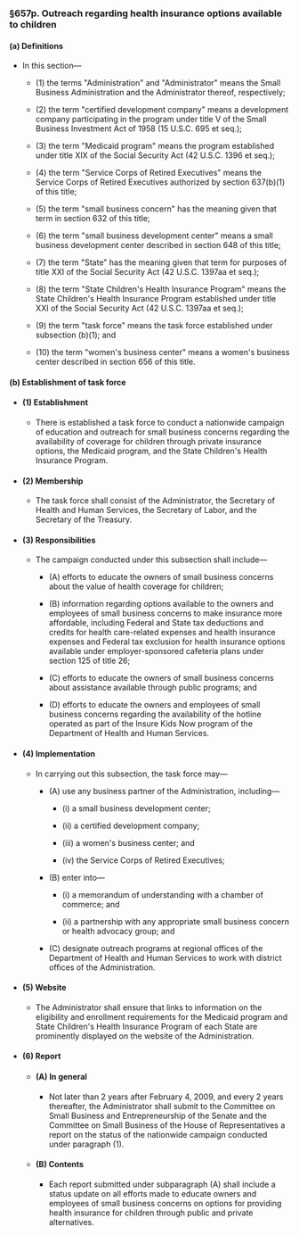 ### §657p. Outreach regarding health insurance options available to children
#### (a) Definitions
* In this section—

  * (1) the terms "Administration" and "Administrator" means the Small Business Administration and the Administrator thereof, respectively;

  * (2) the term "certified development company" means a development company participating in the program under title V of the Small Business Investment Act of 1958 (15 U.S.C. 695 et seq.);

  * (3) the term "Medicaid program" means the program established under title XIX of the Social Security Act (42 U.S.C. 1396 et seq.);

  * (4) the term "Service Corps of Retired Executives" means the Service Corps of Retired Executives authorized by section 637(b)(1) of this title;

  * (5) the term "small business concern" has the meaning given that term in section 632 of this title;

  * (6) the term "small business development center" means a small business development center described in section 648 of this title;

  * (7) the term "State" has the meaning given that term for purposes of title XXI of the Social Security Act (42 U.S.C. 1397aa et seq.);

  * (8) the term "State Children's Health Insurance Program" means the State Children's Health Insurance Program established under title XXI of the Social Security Act (42 U.S.C. 1397aa et seq.);

  * (9) the term "task force" means the task force established under subsection (b)(1); and

  * (10) the term "women's business center" means a women's business center described in section 656 of this title.

#### (b) Establishment of task force
* #### (1) Establishment
  * There is established a task force to conduct a nationwide campaign of education and outreach for small business concerns regarding the availability of coverage for children through private insurance options, the Medicaid program, and the State Children's Health Insurance Program.

* #### (2) Membership
  * The task force shall consist of the Administrator, the Secretary of Health and Human Services, the Secretary of Labor, and the Secretary of the Treasury.

* #### (3) Responsibilities
  * The campaign conducted under this subsection shall include—

    * (A) efforts to educate the owners of small business concerns about the value of health coverage for children;

    * (B) information regarding options available to the owners and employees of small business concerns to make insurance more affordable, including Federal and State tax deductions and credits for health care-related expenses and health insurance expenses and Federal tax exclusion for health insurance options available under employer-sponsored cafeteria plans under section 125 of title 26;

    * (C) efforts to educate the owners of small business concerns about assistance available through public programs; and

    * (D) efforts to educate the owners and employees of small business concerns regarding the availability of the hotline operated as part of the Insure Kids Now program of the Department of Health and Human Services.

* #### (4) Implementation
  * In carrying out this subsection, the task force may—

    * (A) use any business partner of the Administration, including—

      * (i) a small business development center;

      * (ii) a certified development company;

      * (iii) a women's business center; and

      * (iv) the Service Corps of Retired Executives;


    * (B) enter into—

      * (i) a memorandum of understanding with a chamber of commerce; and

      * (ii) a partnership with any appropriate small business concern or health advocacy group; and


    * (C) designate outreach programs at regional offices of the Department of Health and Human Services to work with district offices of the Administration.

* #### (5) Website
  * The Administrator shall ensure that links to information on the eligibility and enrollment requirements for the Medicaid program and State Children's Health Insurance Program of each State are prominently displayed on the website of the Administration.

* #### (6) Report
  * #### (A) In general
    * Not later than 2 years after February 4, 2009, and every 2 years thereafter, the Administrator shall submit to the Committee on Small Business and Entrepreneurship of the Senate and the Committee on Small Business of the House of Representatives a report on the status of the nationwide campaign conducted under paragraph (1).

  * #### (B) Contents
    * Each report submitted under subparagraph (A) shall include a status update on all efforts made to educate owners and employees of small business concerns on options for providing health insurance for children through public and private alternatives.